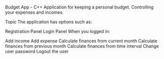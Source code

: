 Budget App - C++ 
Application for keeping a personal budget. Controlling your expenses and incomes.

Topic
The application has options such as:

Registration Panel
Login Panel
When you logged in:

Add income
Add expense
Calculate finances from current month
Calculate finances from previous month
Calculate finances from time interval
Change user password
Logout the user
